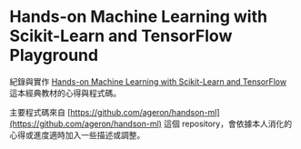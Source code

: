# Hands-on Machine Learning with Scikit-Learn and TensorFlow Playground

紀錄與實作 [Hands-on Machine Learning with Scikit-Learn and TensorFlow](http://shop.oreilly.com/product/0636920052289.do) 這本經典教材的心得與程式碼。

主要程式碼來自 [https://github.com/ageron/handson-ml](https://github.com/ageron/handson-ml) 這個 repository，會依據本人消化的心得或進度適時加入一些描述或調整。